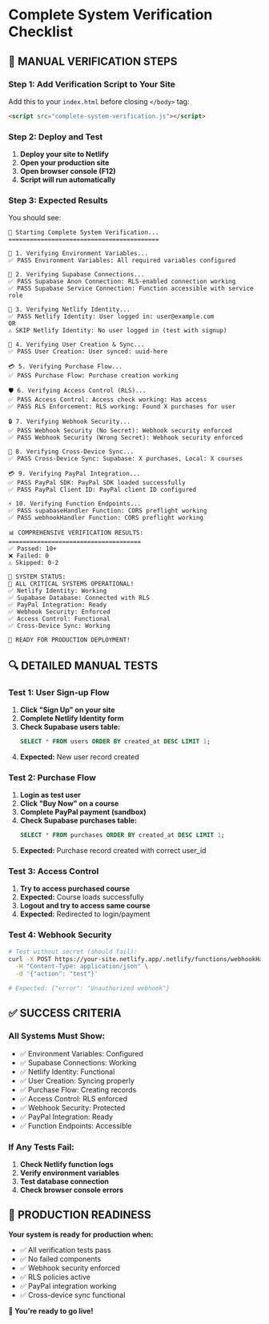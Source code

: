 # Complete System Verification Checklist

## 🎯 MANUAL VERIFICATION STEPS

### **Step 1: Add Verification Script to Your Site**
Add this to your `index.html` before closing `</body>` tag:
```html
<script src="complete-system-verification.js"></script>
```

### **Step 2: Deploy and Test**
1. **Deploy your site to Netlify**
2. **Open your production site**
3. **Open browser console (F12)**
4. **Script will run automatically**

### **Step 3: Expected Results**
You should see:
```
🚀 Starting Complete System Verification...
==========================================

🔧 1. Verifying Environment Variables...
✅ PASS Environment Variables: All required variables configured

🔗 2. Verifying Supabase Connections...
✅ PASS Supabase Anon Connection: RLS-enabled connection working
✅ PASS Supabase Service Connection: Function accessible with service role

🔐 3. Verifying Netlify Identity...
✅ PASS Netlify Identity: User logged in: user@example.com
OR
⚠️ SKIP Netlify Identity: No user logged in (test with signup)

👤 4. Verifying User Creation & Sync...
✅ PASS User Creation: User synced: uuid-here

💳 5. Verifying Purchase Flow...
✅ PASS Purchase Flow: Purchase creation working

🛡️ 6. Verifying Access Control (RLS)...
✅ PASS Access Control: Access check working: Has access
✅ PASS RLS Enforcement: RLS working: Found X purchases for user

🔒 7. Verifying Webhook Security...
✅ PASS Webhook Security (No Secret): Webhook security enforced
✅ PASS Webhook Security (Wrong Secret): Webhook security enforced

🔄 8. Verifying Cross-Device Sync...
✅ PASS Cross-Device Sync: Supabase: X purchases, Local: X courses

💳 9. Verifying PayPal Integration...
✅ PASS PayPal SDK: PayPal SDK loaded successfully
✅ PASS PayPal Client ID: PayPal client ID configured

⚡ 10. Verifying Function Endpoints...
✅ PASS supabaseHandler Function: CORS preflight working
✅ PASS webhookHandler Function: CORS preflight working

📊 COMPREHENSIVE VERIFICATION RESULTS:
=====================================
✅ Passed: 10+
❌ Failed: 0
⚠️ Skipped: 0-2

🎯 SYSTEM STATUS:
🎉 ALL CRITICAL SYSTEMS OPERATIONAL!
✅ Netlify Identity: Working
✅ Supabase Database: Connected with RLS
✅ PayPal Integration: Ready
✅ Webhook Security: Enforced
✅ Access Control: Functional
✅ Cross-Device Sync: Working

🚀 READY FOR PRODUCTION DEPLOYMENT!
```

## 🔍 DETAILED MANUAL TESTS

### **Test 1: User Sign-up Flow**
1. **Click "Sign Up" on your site**
2. **Complete Netlify Identity form**
3. **Check Supabase users table:**
   ```sql
   SELECT * FROM users ORDER BY created_at DESC LIMIT 1;
   ```
4. **Expected:** New user record created

### **Test 2: Purchase Flow**
1. **Login as test user**
2. **Click "Buy Now" on a course**
3. **Complete PayPal payment (sandbox)**
4. **Check Supabase purchases table:**
   ```sql
   SELECT * FROM purchases ORDER BY created_at DESC LIMIT 1;
   ```
5. **Expected:** Purchase record created with correct user_id

### **Test 3: Access Control**
1. **Try to access purchased course**
2. **Expected:** Course loads successfully
3. **Logout and try to access same course**
4. **Expected:** Redirected to login/payment

### **Test 4: Webhook Security**
```bash
# Test without secret (should fail):
curl -X POST https://your-site.netlify.app/.netlify/functions/webhookHandler \
  -H "Content-Type: application/json" \
  -d '{"action": "test"}'

# Expected: {"error": "Unauthorized webhook"}
```

## ✅ SUCCESS CRITERIA

### **All Systems Must Show:**
- ✅ Environment Variables: Configured
- ✅ Supabase Connections: Working
- ✅ Netlify Identity: Functional
- ✅ User Creation: Syncing properly
- ✅ Purchase Flow: Creating records
- ✅ Access Control: RLS enforced
- ✅ Webhook Security: Protected
- ✅ PayPal Integration: Ready
- ✅ Function Endpoints: Accessible

### **If Any Tests Fail:**
1. **Check Netlify function logs**
2. **Verify environment variables**
3. **Test database connection**
4. **Check browser console errors**

## 🎉 PRODUCTION READINESS

**Your system is ready for production when:**
- ✅ All verification tests pass
- ✅ No failed components
- ✅ Webhook security enforced
- ✅ RLS policies active
- ✅ PayPal integration working
- ✅ Cross-device sync functional

**🚀 You're ready to go live!**
